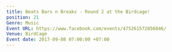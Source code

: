 ```yaml
---
title: Beats Bars n Breaks - Round 2 at the Birdcage!
position: 21
Genre: Music
Event URL: https://www.facebook.com/events/475261572856846/
Venue: BirdCage
Event date: 2017-09-08 07:00:00 +07:00
---
```


